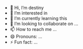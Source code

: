 - 👋 Hi, I’m destiny 
- 👀 I’m interested in 
- 🌱 I’m currently learning this 
- 💞️ I’m looking to collaborate on ...
- 📫 How to reach me ...
- 😄 Pronouns: ...
- ⚡ Fun fact: ...

<!---

--->
